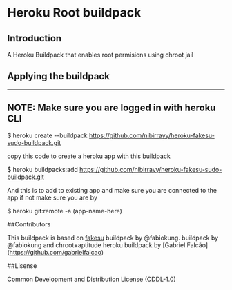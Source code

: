 # Heroku Root buildpack


## Introduction

A Heroku Buildpack that enables root permisions using chroot jail

## Applying the buildpack

--------------------------------------------------
NOTE: Make sure you are logged in with heroku CLI
--------------------------------------------------

$ heroku create --buildpack https://github.com/nibirrayy/heroku-fakesu-sudo-buildpack.git

copy this code to create a heroku app with this buildpack

$ heroku buildpacks:add https://github.com/nibirrayy/heroku-fakesu-sudo-buildpack.git

And this is to add to existing app and make sure you are connected to the app if not make sure you are by

$ heroku git:remote -a (app-name-here)

##Contributors

This buildpack is based on [fakesu](https://github.com/fabiokung/heroku-buildpack-fakesu)
buildpack by @fabiokung. buildpack by @fabiokung and chroot+aptitude heroku buildpack by [Gabriel Falcão] (https://github.com/gabrielfalcao)

##Lisense

Common Development and Distribution License (CDDL-1.0)




